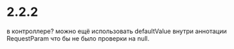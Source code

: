 # 2.2.2
в контроллере? можно ещё использовать defaultValue внутри аннотации RequestParam что бы не было проверки на null.
